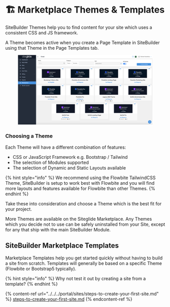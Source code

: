# 🏗️ Marketplace Themes & Templates

SiteBuilder Themes help you to find content for your site which uses a consistent CSS and JS framework.

A Theme becomes active when you create a Page Template in SiteBuilder using that Theme in the Page Templates tab.

<figure><img src="../../../.gitbook/assets/Siteglide-Marketplace-Themes-and-Templates.png" alt=""><figcaption></figcaption></figure>

### Choosing a Theme <a href="#choosing-a-theme" id="choosing-a-theme"></a>

Each Theme will have a different combination of features:

* CSS or JavaScript Framework e.g. Bootstrap / Tailwind
* The selection of Modules supported
* The selection of Dynamic and Static Layouts available

{% hint style="info" %}
We recommend using the Flowbite TailwindCSS Theme, SiteBuilder is setup to work best with Flowbite and you will find more layouts and features available for Flowbite than other Themes.
{% endhint %}

Take these into consideration and choose a Theme which is the best fit for your project.

More Themes are available on the Siteglide Marketplace. Any Themes which you decide not to use can be safely uninstalled from your Site, except for any that ship with the main SiteBuilder Module.

## SiteBuilder Marketplace Templates

Marketplace Templates help you get started quickly without having to build a site from scratch. Templates will generally be based on a specific Theme (Flowbite or Bootstrap5 typically).

{% hint style="info" %}
Why not test it out by creating a site from a template?
{% endhint %}

{% content-ref url="../../../portal/sites/steps-to-create-your-first-site.md" %}
[steps-to-create-your-first-site.md](../../../portal/sites/steps-to-create-your-first-site.md)
{% endcontent-ref %}
